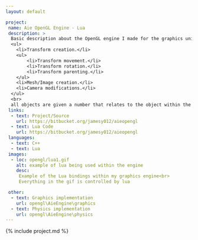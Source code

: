 ```yaml
---
layout: default

project:
 name: Aie OpenGL Engine - Lua
 description: >
  Basic description about the OpenGL engine I made for the graphics unit at AIE.<br>
  <ul>
    <li>Transform creation.</li>
    <ul>
        <li>Transform movement.</li>
        <li>Transform rotation.</li>
        <li>Transform parenting.</li>
    </ul>
    <li>Mesh/Image creation.</li>
    <li>Camera modifications.</li>
  </ul>
  <br>
  all objects are given a number that relates to the object within the C++ code.
 links:
  - text: Project/Source
    url: https://bitbucket.org/jamesy012/aieopengl
  - text: Lua Code
    url: https://bitbucket.org/jamesy012/aieopengl
 languages:
  - text: C++
  - text: Lua
 images:
  - loc: opengl/lua1.gif 
    alt: example of lua being used within the engine
    desc: 
     Example of the Lua bindings within my graphics engine<br>
     Everything in the gif is controlled by lua

 other:
  - text: Graphics implementation
    url: opengl\AieEngine\graphics
  - text: Physics implementation
    url: opengl\AieEngine\physics
---
```


{% include project.md %}